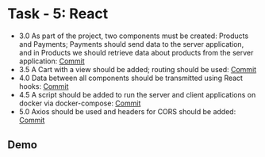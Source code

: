 
# Task - 5: React

- 3.0 As part of the project, two components must be created: Products and Payments; Payments should send data to the server application, and in Products we should retrieve data about products from the server application: [Commit]()
- 3.5 A Cart with a view should be added; routing should be used: [Commit]()
- 4.0 Data between all components should be transmitted using React hooks: [Commit]()
- 4.5 A script should be added to run the server and client applications on docker via docker-compose: [Commit]()
- 5.0 Axios should be used and headers for CORS should be added: [Commit]()


## Demo
